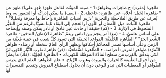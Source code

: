 ‌ظاهِرة [مفرد]: ج ظاهِرات وظواهِرُ:
1 - صيغة المؤنَّث لفاعل ظهَرَ/ ظهَرَ على1/ ظهَرَ عن ° ‌ظاهرة الجَبل: أعلاه- عين ‌ظاهرة: جاحظة.
2 - (سف) ما يمكن إدراكُه أو الشعور به، وما يُعرف عن طريق الملاحظة والتجربة "درَس أسبابَ الظاهرة وأحاط بها معرفة وتحليلاً" ° ‌ظاهرة الثَّبات: ميل اللّمعان أو اللّون أو الحجم إلى البقاء ثابتا نسبيًّا بالرغم من التغيُّر الملحوظ في الإثارة.
3 - (كم) حقيقة أو حادث غير عاديّ أو نادر يمكن وصفه وإيضاحه على أساس علميّ.
4 - (مع) أمر ينجم بين الناس ويعمّ "‌ظاهرة الإدمان/ التدخين- ‌ظاهرة الشِّعر الحرّ" ° الظَّاهرة الخُلُقيَّة: القواعد الخلقيّة التي تسود كلَّ شعب في حقبة مُعيَّنة من الزمن وعلى أساسها تصدر المحاكمُ أحكامَها ويظهر الرأي العامّ سخطَه أو رضاه- ظواهر التَّمرّد/ ظواهر المرض: أعراضه.
• الظَّاهرة السَّطحيَّة: (فز) ‌ظاهرة تناوب التَّيَّار الكهربائيّ لكي يتدفَّق بالقرب من سطح المادَّة الموصِّلة للكهرباء.
• الظَّاهرة الجَوِّيَّة: (فك) ما يطرأ من أحوال الطَّبيعة كالحرارة والبرودة وهبوب الرِّياح.
• علم الظَّواهر: العلم الذي يدرس الظّواهر أو المعطيات التي تبدو للوعي دون أن يحاول اصطناع الفروض وتقديم
 التفسيرات لها
